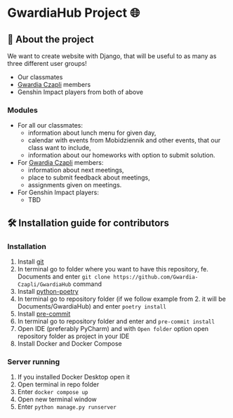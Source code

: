 # GwardiaHub Project 🌐

## 📄 About the project

We want to create website with Django, that will be useful to as many as three different user groups!

- Our classmates
- [Gwardia Czapli](https://github.com/Gwardia-Czapli/) members
- Genshin Impact players from both of above

### Modules

- For all our classmates:
  - information about lunch menu for given day,
  - calendar with events from Mobidziennik and other events, that our class want to include,
  - information about our homeworks with option to submit solution.
- For [Gwardia Czapli](https://github.com/Gwardia-Czapli/) members:
  - information about next meetings,
  - place to submit feedback about meetings,
  - assignments given on meetings.
- For Genshin Impact players:
  - TBD

## 🛠️ Installation guide for contributors

### Installation

1. Install [git](https://git-scm.com/downloads)
2. In terminal go to folder where you want to have this repository, fe. Documents and enter `git clone https://github.com/Gwardia-Czapli/GwardiaHub` command
3. Install [python-poetry](https://python-poetry.org/)
4. In terminal go to repository folder (if we follow example from 2. it will be Documents/GwardiaHub) and enter `poetry install` 
5. Install [pre-commit](https://pre-commit.com/)
6. In terminal go to repository folder and enter and `pre-commit install`
7. Open IDE (preferably PyCharm) and with `Open folder` option open repository folder as project in your IDE
8. Install Docker and Docker Compose

### Server running

1. If you installed Docker Desktop open it
2. Open terminal in repo folder 
3. Enter `docker compose up` 
4. Open new terminal window
5. Enter `python manage.py runserver`
